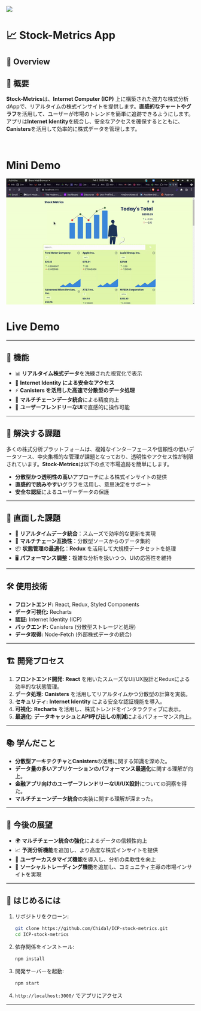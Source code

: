 ![](https://img.shields.io/badge/stock_metrics-green)

# 📈 Stock-Metrics App  

## 🚀 Overview  
## 🚀 概要  
**Stock-Metrics**は、**Internet Computer (ICP)** 上に構築された強力な株式分析dAppで、リアルタイムの株式インサイトを提供します。**直感的なチャートやグラフ**を活用して、ユーザーが市場のトレンドを簡単に追跡できるようにします。アプリは**Internet Identity**を統合し、安全なアクセスを確保するとともに、**Canisters**を活用して効率的に株式データを管理します。  

<br/>


# Mini Demo 

![](./src/images/demo.gif)

# Live Demo



---

## 🎯 機能  
- 📊 **リアルタイム株式データ**を洗練された視覚化で表示  
- 🔐 **Internet Identity による安全なアクセス**  
- ⚡ **Canisters を活用した高速で分散型のデータ処理**  
- 🔄 **マルチチェーンデータ統合**による精度向上  
- 🎨 **ユーザーフレンドリーなUI**で直感的に操作可能  

---

## 🛑 解決する課題  
多くの株式分析プラットフォームは、複雑なインターフェースや信頼性の低いデータソース、中央集権的な管理が課題となっており、透明性やアクセス性が制限されています。**Stock-Metrics**は以下の点で市場追跡を簡単にします。  
- **分散型かつ透明性の高い**アプローチによる株式インサイトの提供  
- **直感的で読みやすい**グラフを活用し、意思決定をサポート  
- **安全な認証**によるユーザーデータの保護  

---

## 🚧 直面した課題  
- 📡 **リアルタイムデータ統合**：スムーズで効率的な更新を実現  
- 🔄 **マルチチェーン互換性**：分散型ソースからのデータ集約  
- 📦 **状態管理の最適化**：**Redux** を活用して大規模データセットを処理  
- 🖥️ **パフォーマンス調整**：複雑な分析を扱いつつ、UIの応答性を維持  

---

## 🛠️ 使用技術  
- **フロントエンド:** React, Redux, Styled Components  
- **データ可視化:** Recharts  
- **認証:** Internet Identity (ICP)  
- **バックエンド:** Canisters (分散型ストレージと処理)  
- **データ取得:** Node-Fetch (外部株式データの統合)  

---

## 🏗️ 開発プロセス  
1. **フロントエンド開発:** **React** を用いたスムーズなUI/UX設計とReduxによる効率的な状態管理。  
2. **データ処理:** **Canisters** を活用してリアルタイムかつ分散型の計算を実装。  
3. **セキュリティ:** **Internet Identity** による安全な認証機能を導入。  
4. **可視化:** **Recharts** を活用し、株式トレンドをインタラクティブに表示。  
5. **最適化:** **データキャッシュ**と**API呼び出しの削減**によるパフォーマンス向上。  

---

## 📚 学んだこと  
- **分散型アーキテクチャ**と**Canisters**の活用に関する知識を深めた。  
- **データ量の多いアプリケーションのパフォーマンス最適化**に関する理解が向上。  
- **金融アプリ向けのユーザーフレンドリーなUI/UX設計**についての洞察を得た。  
- **マルチチェーンデータ統合**の実装に関する理解が深まった。  

---

## 🔮 今後の展望  
- 🌍 **マルチチェーン統合の強化**によるデータの信頼性向上  
- 📈 **予測分析機能**を追加し、より高度な株式インサイトを提供  
- 🎨 **ユーザーカスタマイズ機能**を導入し、分析の柔軟性を向上  
- 🤝 **ソーシャルトレーディング機能**を追加し、コミュニティ主導の市場インサイトを実現  

---

## 🚀 はじめるには  
1. リポジトリをクローン:  
   ```bash
   git clone https://github.com/Chidal/ICP-stock-metrics.git
   cd ICP-stock-metrics
   ```
2. 依存関係をインストール:  
   ```bash
   npm install
   ```
3. 開発サーバーを起動:  
   ```bash
   npm start
   ```
4. `http://localhost:3000/` でアプリにアクセス  

---
